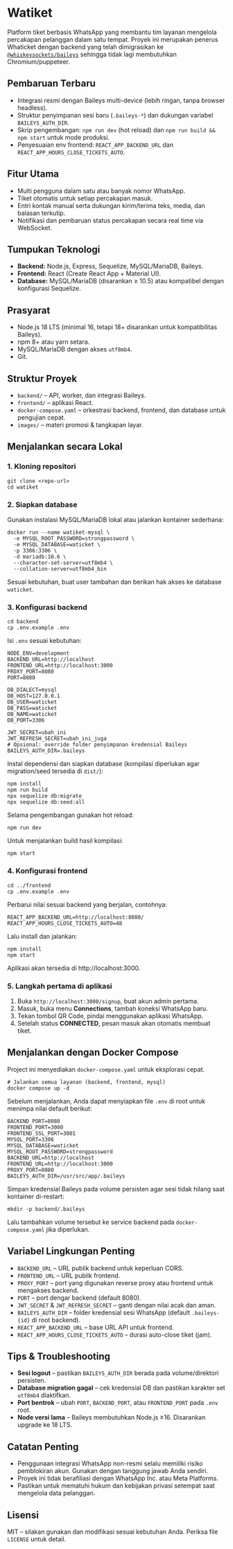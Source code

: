 # Watiket

Platform tiket berbasis WhatsApp yang membantu tim layanan mengelola percakapan pelanggan dalam satu tempat. Proyek ini merupakan penerus Whaticket dengan backend yang telah dimigrasikan ke [`@whiskeysockets/baileys`](https://github.com/WhiskeySockets/Baileys) sehingga tidak lagi membutuhkan Chromium/puppeteer.

## Pembaruan Terbaru
- Integrasi resmi dengan Baileys multi-device (lebih ringan, tanpa browser headless).
- Struktur penyimpanan sesi baru (`.baileys-*`) dan dukungan variabel `BAILEYS_AUTH_DIR`.
- Skrip pengembangan: `npm run dev` (hot reload) dan `npm run build && npm start` untuk mode produksi.
- Penyesuaian env frontend: `REACT_APP_BACKEND_URL` dan `REACT_APP_HOURS_CLOSE_TICKETS_AUTO`.

## Fitur Utama
- Multi pengguna dalam satu atau banyak nomor WhatsApp.
- Tiket otomatis untuk setiap percakapan masuk.
- Entri kontak manual serta dukungan kirim/terima teks, media, dan balasan terkutip.
- Notifikasi dan pembaruan status percakapan secara real time via WebSocket.

## Tumpukan Teknologi
- **Backend:** Node.js, Express, Sequelize, MySQL/MariaDB, Baileys.
- **Frontend:** React (Create React App + Material UI).
- **Database:** MySQL/MariaDB (disarankan ≥ 10.5) atau kompatibel dengan konfigurasi Sequelize.

## Prasyarat
- Node.js 18 LTS (minimal 16, tetapi 18+ disarankan untuk kompatibilitas Baileys).
- npm 8+ atau yarn setara.
- MySQL/MariaDB dengan akses `utf8mb4`.
- Git.

## Struktur Proyek
- `backend/` – API, worker, dan integrasi Baileys.
- `frontend/` – aplikasi React.
- `docker-compose.yaml` – orkestrasi backend, frontend, dan database untuk pengujian cepat.
- `images/` – materi promosi & tangkapan layar.

## Menjalankan secara Lokal

### 1. Kloning repositori
```
git clone <repo-url>
cd watiket
```

### 2. Siapkan database
Gunakan instalasi MySQL/MariaDB lokal atau jalankan kontainer sederhana:
```
docker run --name watiket-mysql \
  -e MYSQL_ROOT_PASSWORD=strongpassword \
  -e MYSQL_DATABASE=waticket \
  -p 3306:3306 \
  -d mariadb:10.6 \
  --character-set-server=utf8mb4 \
  --collation-server=utf8mb4_bin
```
Sesuai kebutuhan, buat user tambahan dan berikan hak akses ke database `waticket`.

### 3. Konfigurasi backend
```
cd backend
cp .env.example .env
```
Isi `.env` sesuai kebutuhan:
```
NODE_ENV=development
BACKEND_URL=http://localhost
FRONTEND_URL=http://localhost:3000
PROXY_PORT=8080
PORT=8080

DB_DIALECT=mysql
DB_HOST=127.0.0.1
DB_USER=waticket
DB_PASS=waticket
DB_NAME=waticket
DB_PORT=3306

JWT_SECRET=ubah_ini
JWT_REFRESH_SECRET=ubah_ini_juga
# Opsional: override folder penyimpanan kredensial Baileys
BAILEYS_AUTH_DIR=.baileys
```
Instal dependensi dan siapkan database (kompilasi diperlukan agar migration/seed tersedia di `dist/`):
```
npm install
npm run build
npx sequelize db:migrate
npx sequelize db:seed:all
```
Selama pengembangan gunakan hot reload:
```
npm run dev
```
Untuk menjalankan build hasil kompilasi:
```
npm start
```

### 4. Konfigurasi frontend
```
cd ../frontend
cp .env.example .env
```
Perbarui nilai sesuai backend yang berjalan, contohnya:
```
REACT_APP_BACKEND_URL=http://localhost:8080/
REACT_APP_HOURS_CLOSE_TICKETS_AUTO=48
```
Lalu install dan jalankan:
```
npm install
npm start
```
Aplikasi akan tersedia di http://localhost:3000.

### 5. Langkah pertama di aplikasi
1. Buka `http://localhost:3000/signup`, buat akun admin pertama.
2. Masuk, buka menu **Connections**, tambah koneksi WhatsApp baru.
3. Tekan tombol QR Code, pindai menggunakan aplikasi WhatsApp.
4. Setelah status **CONNECTED**, pesan masuk akan otomatis membuat tiket.

## Menjalankan dengan Docker Compose
Project ini menyediakan `docker-compose.yaml` untuk eksplorasi cepat.

```
# Jalankan semua layanan (backend, frontend, mysql)
docker compose up -d
```

Sebelum menjalankan, Anda dapat menyiapkan file `.env` di root untuk menimpa nilai default berikut:
```
BACKEND_PORT=8080
FRONTEND_PORT=3000
FRONTEND_SSL_PORT=3001
MYSQL_PORT=3306
MYSQL_DATABASE=waticket
MYSQL_ROOT_PASSWORD=strongpassword
BACKEND_URL=http://localhost
FRONTEND_URL=http://localhost:3000
PROXY_PORT=8080
BAILEYS_AUTH_DIR=/usr/src/app/.baileys
```
Simpan kredensial Baileys pada volume persisten agar sesi tidak hilang saat kontainer di-restart:
```
mkdir -p backend/.baileys
```
Lalu tambahkan volume tersebut ke service backend pada `docker-compose.yaml` jika diperlukan.

## Variabel Lingkungan Penting
- `BACKEND_URL` – URL publik backend untuk keperluan CORS.
- `FRONTEND_URL` – URL publik frontend.
- `PROXY_PORT` – port yang digunakan reverse proxy atau frontend untuk mengakses backend.
- `PORT` – port dengar backend (default 8080).
- `JWT_SECRET` & `JWT_REFRESH_SECRET` – ganti dengan nilai acak dan aman.
- `BAILEYS_AUTH_DIR` – folder kredensial sesi WhatsApp (default `.baileys-{id}` di root backend).
- `REACT_APP_BACKEND_URL` – base URL API untuk frontend.
- `REACT_APP_HOURS_CLOSE_TICKETS_AUTO` – durasi auto-close tiket (jam).

## Tips & Troubleshooting
- **Sesi logout** – pastikan `BAILEYS_AUTH_DIR` berada pada volume/direktori persisten.
- **Database migration gagal** – cek kredensial DB dan pastikan karakter set `utf8mb4` diaktifkan.
- **Port bentrok** – ubah `PORT`, `BACKEND_PORT`, atau `FRONTEND_PORT` pada `.env` root.
- **Node versi lama** – Baileys membutuhkan Node.js ≥16. Disarankan upgrade ke 18 LTS.

## Catatan Penting
- Penggunaan integrasi WhatsApp non-resmi selalu memiliki risiko pemblokiran akun. Gunakan dengan tanggung jawab Anda sendiri.
- Proyek ini tidak berafiliasi dengan WhatsApp Inc. atau Meta Platforms.
- Pastikan untuk mematuhi hukum dan kebijakan privasi setempat saat mengelola data pelanggan.

## Lisensi
MIT – silakan gunakan dan modifikasi sesuai kebutuhan Anda. Periksa file `LICENSE` untuk detail.
